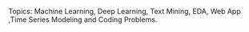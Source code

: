 Topics: Machine Learning, Deep Learning, Text Mining, EDA, Web App ,Time Series Modeling and Coding Problems.



